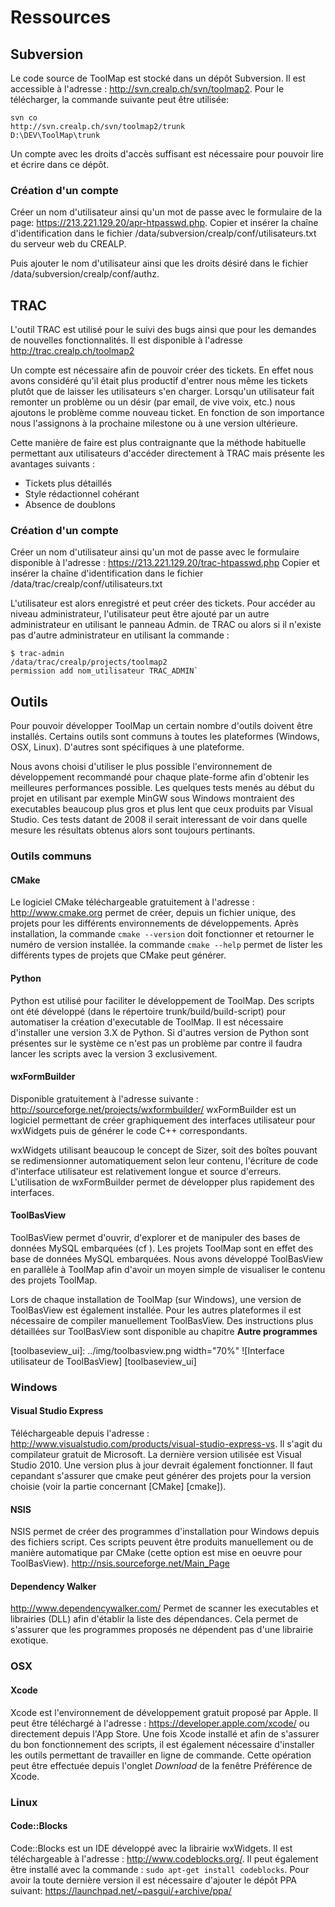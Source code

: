 # Ressources

## Subversion

Le code source de ToolMap est stocké dans un dépôt Subversion. Il est accessible à l'adresse : <http://svn.crealp.ch/svn/toolmap2>. 
Pour le télécharger, la commande suivante peut être utilisée: 
    
    svn co 
    http://svn.crealp.ch/svn/toolmap2/trunk 
    D:\DEV\ToolMap\trunk

Un compte avec les droits d'accès suffisant est nécessaire pour pouvoir lire et écrire dans ce dépôt.

### Création d'un compte 

Créer un nom d'utilisateur ainsi qu'un mot de passe avec le formulaire de la page: <https://213.221.129.20/apr-htpasswd.php>. Copier et insérer la chaîne d'identification dans le fichier /data/subversion/crealp/conf/utilisateurs.txt du serveur web du CREALP. 

Puis ajouter le nom d'utilisateur ainsi que les droits désiré dans le fichier /data/subversion/crealp/conf/authz. 

## TRAC

L'outil TRAC est utilisé pour le suivi des bugs ainsi que pour les demandes de nouvelles fonctionnalités. Il est disponible à l'adresse <http://trac.crealp.ch/toolmap2>

Un compte est nécessaire afin de pouvoir créer des tickets. En effet nous avons considéré qu'il était plus productif d'entrer nous même les tickets plutôt que de laisser les utilisateurs s'en charger. Lorsqu'un utilisateur fait remonter un problème ou un désir (par email, de vive voix, etc.) nous ajoutons le problème comme nouveau ticket. En fonction de son importance nous l'assignons à la prochaine milestone ou à une version ultérieure.

Cette manière de faire est plus contraignante que la méthode habituelle permettant aux utilisateurs d'accéder directement à TRAC mais présente les avantages suivants : 

  * Tickets plus détaillés
  * Style rédactionnel cohérant
  * Absence de doublons

### Création d'un compte

Créer un nom d'utilisateur ainsi qu'un mot de passe avec le formulaire disponible à l'adresse : <https://213.221.129.20/trac-htpasswd.php> Copier et insérer la chaîne d'identification dans le fichier /data/trac/crealp/conf/utilisateurs.txt 

L'utilisateur est alors enregistré et peut créer des tickets. Pour accéder au niveau administrateur, l'utilisateur peut être ajouté par un autre administrateur en utilisant le panneau Admin. de TRAC ou alors si il n'existe pas d'autre administrateur en utilisant la commande : 

    $ trac-admin
    /data/trac/crealp/projects/toolmap2 
    permission add nom_utilisateur TRAC_ADMIN`


## Outils

Pour pouvoir développer ToolMap un certain nombre d'outils doivent être installés. Certains outils sont communs à toutes les plateformes (Windows, OSX, Linux). D'autres sont spécifiques à une plateforme. 

Nous avons choisi d'utiliser le plus possible l'environnement de développement recommandé pour chaque plate-forme afin d'obtenir les meilleures performances possible. Les quelques tests menés au début du projet en utilisant par exemple MinGW sous Windows montraient des executables beaucoup plus gros et plus lent que ceux produits par Visual Studio. Ces tests datant de 2008 il serait interessant de voir dans quelle mesure les résultats obtenus alors sont toujours pertinants.

### Outils communs

#### CMake
Le logiciel CMake téléchargeable gratuitement à l'adresse : <http://www.cmake.org> permet de créer, depuis un fichier unique, des projets pour les différents environnements de développements. Après installation, la commande `cmake --version` doit fonctionner et retourner le numéro de version installée. la commande `cmake --help` permet de lister les différents types de projets que CMake peut générer.

#### Python
Python est utilisé pour faciliter le développement de ToolMap. Des scripts ont été développé  (dans le répertoire trunk/build/build-script) pour automatiser la création d'executable de ToolMap. Il est nécessaire d'installer une version 3.X de Python. Si d'autres version de Python sont présentes sur le système ce n'est pas un problème par contre il faudra lancer les scripts avec la version 3 exclusivement. 

#### wxFormBuilder
Disponible gratuitement à l'adresse suivante : <http://sourceforge.net/projects/wxformbuilder/> wxFormBuilder est un logiciel permettant de créer graphiquement des interfaces utilisateur pour wxWidgets puis de générer le code C++ correspondants. 

wxWidgets utilisant beaucoup le concept de Sizer, soit des boîtes pouvant se redimensionner automatiquement selon leur contenu, l'écriture de code d'interface utilisateur est relativement longue et source d'erreurs. L'utilisation de wxFormBuilder permet de développer plus rapidement des interfaces.

#### ToolBasView
ToolBasView permet d'ouvrir, d'explorer et de manipuler des bases de données MySQL embarquées (cf [](#toolbaseview_ui)). Les projets ToolMap sont en effet des base de données MySQL embarquées. Nous avons développé ToolBasView en parallèle à ToolMap afin d'avoir un moyen simple de visualiser le contenu des projets ToolMap. 

Lors de chaque installation de ToolMap (sur Windows), une version de ToolBasView est également installée. Pour les autres plateformes il est nécessaire de compiler manuellement ToolBasView. Des instructions plus détaillées sur ToolBasView sont disponible au chapitre __Autre programmes__ <!-- TODO Vraie référence -->

[toolbaseview_ui]: ../img/toolbasview.png width="70%"
![Interface utilisateur de ToolBasView] [toolbaseview_ui]

### Windows

#### Visual Studio Express
Téléchargeable depuis l'adresse : <http://www.visualstudio.com/products/visual-studio-express-vs>. Il s'agit du compilateur gratuit de Microsoft. La dernière version utilisée est Visual Studio 2010. Une version plus à jour devrait également fonctionner. Il faut cepandant s'assurer que cmake peut générer des projets pour la version choisie (voir la partie concernant [CMake] [cmake]).

#### NSIS
NSIS permet de créer des programmes d'installation pour Windows depuis des fichiers script. Ces scripts peuvent être produits manuellement ou de manière automatique par CMake (cette option est mise en oeuvre pour ToolBasView). <http://nsis.sourceforge.net/Main_Page> 

#### Dependency Walker
<http://www.dependencywalker.com/>  Permet de scanner les executables et librairies (DLL) afin d'établir la liste des dépendances. Cela permet de s'assurer que les programmes proposés ne dépendent pas d'une librairie exotique.

### OSX

#### Xcode
Xcode est l'environnement de développement gratuit proposé par Apple. Il peut être téléchargé à l'adresse : <https://developer.apple.com/xcode/> ou directement depuis l'App Store. Une fois Xcode installé et afin de s'assurer du bon fonctionnement des scripts, il est également nécessaire d'installer les outils permettant de travailler en ligne de commande. Cette opération peut être effectuée depuis l'onglet *Download* de la fenêtre Préférence de Xcode.

### Linux

#### Code::Blocks
Code::Blocks est un IDE développé avec la librairie wxWidgets. Il est téléchargeable à l'adresse : <http://www.codeblocks.org/>. Il peut également être installé avec la commande : `sudo apt-get install codeblocks`. Pour avoir la toute dernière version il est nécessaire d'ajouter le dépôt PPA suivant: <https://launchpad.net/~pasgui/+archive/ppa/>




